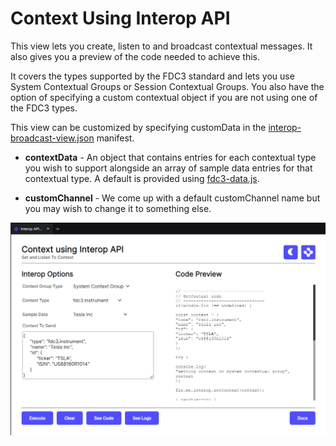 # Context Using Interop API

This view lets you create, listen to and broadcast contextual messages. It also gives you a preview of the code needed to achieve this.

It covers the types supported by the FDC3 standard and lets you use System Contextual Groups or Session Contextual Groups. You also have the option of specifying a custom contextual object if you are not using one of the FDC3 types.

This view can be customized by specifying customData in the [interop-broadcast-view.json](interop-broadcast-view.json) manifest.

- **contextData** - An object that contains entries for each contextual type you wish to support alongside an array of sample data entries for that contextual type. A default is provided using [fdc3-data.js](../../fdc3/fdc3-data.js).

- **customChannel** - We come up with a default customChannel name but you may wish to change it to something else.

![](../../../images/previews/view-context-interop-api.png)
